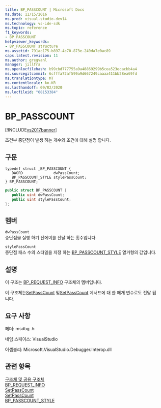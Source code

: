 ```yaml
---
title: BP_PASSCOUNT | Microsoft Docs
ms.date: 11/15/2016
ms.prod: visual-studio-dev14
ms.technology: vs-ide-sdk
ms.topic: reference
f1_keywords:
- BP_PASSCOUNT
helpviewer_keywords:
- BP_PASSCOUNT structure
ms.assetid: 791ac175-b897-4c70-873e-240da7e0ac89
caps.latest.revision: 11
ms.author: gregvanl
manager: jillfra
ms.openlocfilehash: b99cbd777755a9a48869299b5cea523ecacbb4a4
ms.sourcegitcommit: 6cfffa72af599a9d667249caaaa411bb28ea69fd
ms.translationtype: MT
ms.contentlocale: ko-KR
ms.lasthandoff: 09/02/2020
ms.locfileid: "68153384"
---
```

# <a name="bp_passcount"></a>BP_PASSCOUNT
[!INCLUDE[vs2017banner](../../../includes/vs2017banner.md)]

조건부 중단점이 발생 하는 개수와 조건에 대해 설명 합니다.  
  
## <a name="syntax"></a>구문  
  
```cpp#  
typedef struct _BP_PASSCOUNT {   
   DWORD              dwPassCount;  
   BP_PASSCOUNT_STYLE stylePassCount;  
} BP_PASSCOUNT;  
```  
  
```csharp  
public struct BP_PASSCOUNT {   
   public uint dwPassCount;  
   public uint stylePassCount;  
};  
```  
  
## <a name="members"></a>멤버  
 `dwPassCount`  
 중단점을 실행 하기 전에이를 전달 하는 횟수입니다.  
  
 `stylePassCount`  
 중단점 패스 수의 스타일을 지정 하는 [BP_PASSCOUNT_STYLE](../../../extensibility/debugger/reference/bp-passcount-style.md) 열거형의 값입니다.  
  
## <a name="remarks"></a>설명  
 이 구조는 [BP_REQUEST_INFO](../../../extensibility/debugger/reference/bp-request-info.md) 구조체의 멤버입니다.  
  
 이 구조체는[SetPassCount](../../../extensibility/debugger/reference/idebugboundbreakpoint2-setpasscount.md) 및[SetPassCount](../../../extensibility/debugger/reference/idebugpendingbreakpoint2-setpasscount.md) 메서드에 대 한 매개 변수로도 전달 됩니다.  
  
## <a name="requirements"></a>요구 사항  
 헤더: msdbg .h  
  
 네임 스페이스: VisualStudio  
  
 어셈블리: Microsoft.VisualStudio.Debugger.Interop.dll  
  
## <a name="see-also"></a>관련 항목  
 [구조체 및 공용 구조체](../../../extensibility/debugger/reference/structures-and-unions.md)   
 [BP_REQUEST_INFO](../../../extensibility/debugger/reference/bp-request-info.md)   
 [SetPassCount](../../../extensibility/debugger/reference/idebugboundbreakpoint2-setpasscount.md)   
 [SetPassCount](../../../extensibility/debugger/reference/idebugpendingbreakpoint2-setpasscount.md)   
 [BP_PASSCOUNT_STYLE](../../../extensibility/debugger/reference/bp-passcount-style.md)
